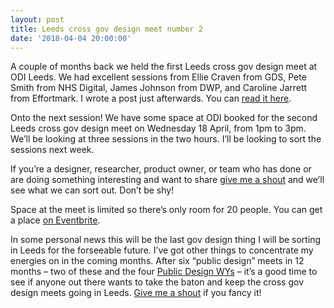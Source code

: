 ```yaml
---
layout: post
title: Leeds cross gov design meet number 2
date: '2018-04-04 20:00:00'
---
```

A couple of months back we held the first Leeds cross gov design meet at ODI Leeds. We had excellent sessions from Ellie Craven from GDS, Pete Smith from NHS Digital, James Johnson from DWP, and Caroline Jarrett from Effortmark. I wrote a post just afterwards. You can [read it here](/leeds-gov-design-1-done/).

Onto the next session! We have some space at ODI booked for the second Leeds cross gov design meet on Wednesday 18 April, from 1pm to 3pm. We’ll be looking at three sessions in the two hours. I’ll be looking to sort the sessions next week.

If you’re a designer, researcher, product owner, or team who has done or are doing something interesting and want to share [give me a shout](/contact) and we’ll see what we can sort out. Don’t be shy!

Space at the meet is limited so there’s only room for 20 people. You can get a place [on Eventbrite](https://www.eventbrite.co.uk/e/leeds-cross-government-design-meet-2-tickets-43515337546).

In some personal news this will be the last gov design thing I will be sorting in Leeds for the forseeable future. I’ve got other things to concentrate my energies on in the coming months. After six “public design” meets in 12 months – two of these and the four [Public Design WYs](/this-is-public-design-wy/) – it’s a good time to see if anyone out there wants to take the baton and keep the cross gov design meets going in Leeds. [Give me a shout](/contact) if you fancy it!
